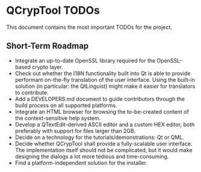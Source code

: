 # QCrypTool TODOs

This document contains the most important TODOs for the project.

## Short-Term Roadmap

- Integrate an up-to-date OpenSSL library required for the OpenSSL-based crypto layer.
- Check out whether the I18N functionality built into Qt is able to provide performant on-the-fly translation of the user interface. Using the built-in solution (in particular: the QtLinguist) might make it easier for translators to contribute.
- Add a DEVELOPERS.md document to guide contributors through the build process on all supported platforms.
- Integrate an HTML browser for browsing the to-be-created content of the context-sensitive help system.
- Develop a QTextEdit-derived ASCII editor and a custom HEX editor, both preferably with support for files larger than 2GB.
- Decide on a technology for the tutorials/demonstrations: Qt or QML.
- Decide whether QCrypTool shall provide a fully-scalable user interface. The implementation itself should not be complicated, but it would make designing the dialogs a lot more tedious and time-consuming.
- Find a platform-independent solution for the installer.

